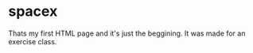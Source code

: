 # spacex

Thats my first HTML page and it's just the beggining. 
It was made for an exercise class.
